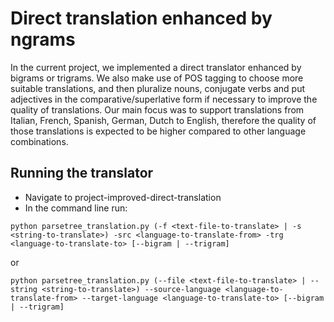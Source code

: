 # Direct translation enhanced by ngrams
In the current project, we implemented a direct translator enhanced by bigrams or trigrams. We also make use of POS tagging to choose more suitable translations, and then pluralize nouns, conjugate verbs and put adjectives in the comparative/superlative form if necessary to improve the quality of translations. Our main focus was to support translations from Italian, French, Spanish, German, Dutch to English, therefore the quality of those translations is expected to be higher compared to other language combinations.  
## Running the translator
- Navigate to project-improved-direct-translation
- In the command line run:

`python parsetree_translation.py (-f <text-file-to-translate> | -s <string-to-translate>) -src <language-to-translate-from> -trg <language-to-translate-to> [--bigram | --trigram]`

or

`python parsetree_translation.py (--file <text-file-to-translate> | --string <string-to-translate>) --source-language <language-to-translate-from> --target-language <language-to-translate-to> [--bigram | --trigram]`
